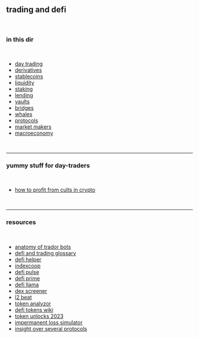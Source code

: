 ## trading and defi 


<br>

### in this dir

<br>




* [day trading](day-trading)
* [derivatives](derivatives)
* [stablecoins](stablecoins)
* [liquidity](liquidity)
* [staking](staking)
* [lending](lending)
* [vaults](vaults)
* [bridges](bridges)
* [whales](whales)
* [protocols](protocols)
* [market makers](market_makers)
* [macroeconomy](macroeconomy)

<br>

---

### yummy stuff for day-traders

<br>

* [how to profit from cults in crypto](https://twitter.com/TyrogueD/status/1630331151515615232)

<br>

---


### resources

<br>


* [anatomy of trador bots](https://github.com/go-outside-labs/mev-toolkit/blob/main/MEV_searchers/bots/tradors.md)
* [defi and trading glossary](https://docs.cyph3rs.xyz/resources/defi-and-mev-glossary)
* [defi helper](https://app.defihelper.io/protocols?filter=All)
* [indexcoop](https://indexcoop.com/)
* [defi pulse](https://www.defipulse.com/)
* [defi prime](https://defiprime.com/)
* [defi llama](https://defillama.com/)
* [dex screener](https://dexscreener.com/)
* [l2 beat](https://l2beat.com/scaling/tvl/)
* [token analyzor](https://dune.com/defimochi/token-god-mode)
* [defi tokens wiki](https://github.com/defi-wikis/defi-tokens-wiki)
* [token unlocks 2023](https://twitter.com/karl_0x/status/1605832705848971264)
* [impermanent loss simulator](https://baller.netlify.app/)
* [insight over several protocols](https://defi-mochi.notion.site/d2cf08cb79254dcf8f30e08cc38761f4?v=81df8226157849ee94a1c859c1e13329)

